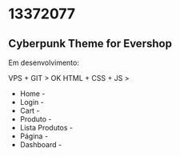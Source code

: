 # 13372077

## Cyberpunk Theme for Evershop

Em desenvolvimento:

VPS + GIT > OK
HTML + CSS + JS >   
- Home - 
- Login -
- Cart -
- Produto -
- Lista Produtos - 
- Página - 
- Dashboard -
